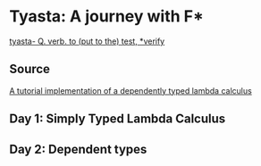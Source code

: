 # Tyasta: A journey with F*

[tyasta- Q. verb. to (put to the) test, *verify](https://www.elfdict.com/w/verify?include_old=1)

## Source

[A tutorial implementation of a dependently typed lambda calculus](https://www.andres-loeh.de/LambdaPi/LambdaPi.pdf)

## Day 1: Simply Typed Lambda Calculus

## Day 2: Dependent types
